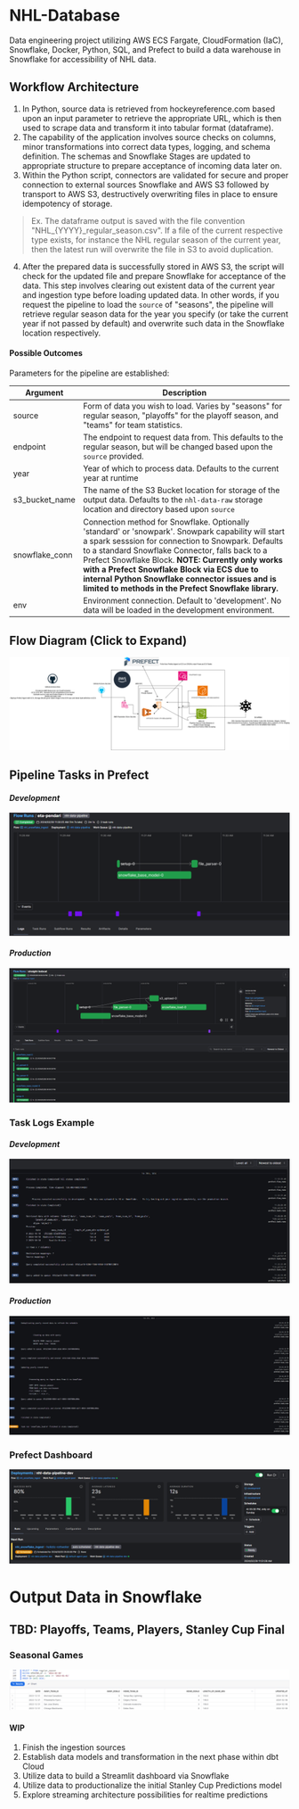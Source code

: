 # NHL-Database
Data engineering project utilizing AWS ECS Fargate, CloudFormation (IaC), Snowflake, Docker, Python, SQL, and Prefect to build a data warehouse in Snowflake for accessibility of NHL data. 

## Workflow Architecture
1. In Python, source data is retrieved from hockeyreference.com based upon an input parameter to retrieve the appropriate URL, which is then used to scrape data and transform it into tabular format (dataframe).
2. The capability of the application involves source checks on columns, minor transformations into correct data types, logging, and schema definition. The schemas and Snowflake Stages are updated to appropriate structure to prepare acceptance of incoming data later on.
3. Within the Python script, connectors are validated for secure and proper connection to external sources Snowflake and AWS S3 followed by transport to AWS S3, destructively overwriting files in place to ensure idempotency of storage. 
  > Ex. The dataframe output is saved with the file convention "NHL_{YYYY}_regular_season.csv". If a file of the current respective type exists, for instance the NHL regular season of the current year, then the latest run will overwrite the file in S3 to avoid duplication.
4. After the prepared data is successfully stored in AWS S3, the script will check for the updated file and prepare Snowflake for acceptance of the data. This step involves clearing out existent data of the current year and ingestion type before loading updated data. In other words, if you request the pipeline to load the `source` of "seasons", the pipeline will retrieve regular season data for the year you specify (or take the current year if not passed by default) and overwrite such data in the Snowflake location respectively.

#### Possible Outcomes

Parameters for the pipeline are established:

| Argument | Description |
| -------- | ----------- |
| source   | Form of data you wish to load. Varies by "seasons" for regular season, "playoffs" for the playoff season, and "teams" for team statistics. |
| endpoint | The endpoint to request data from. This defaults to the regular season, but will be changed based upon the `source` provided. | 
| year | Year of which to process data. Defaults to the current year at runtime |
| s3_bucket_name | The name of the S3 Bucket location for storage of the output data. Defaults to the `nhl-data-raw` storage location and directory based upon `source` | 
| snowflake_conn | Connection method for Snowflake. Optionally 'standard' or 'snowpark'. Snowpark capability will start a spark sesssion for connection to Snowpark. Defaults to a standard Snowflake Connector, falls back to a Prefect Snowflake Block. **NOTE: Currently only works with a Prefect Snowflake Block via ECS due to internal Python Snowflake connector issues and is limited to methods in the Prefect Snowflake library.** |
| env | Environment connection. Default to 'development'. No data will be loaded in the development environment. |


## Flow Diagram (Click to Expand)
<p align="center">
  <img src="/images/nhl_flow_diagram.png" />
</p>


## Pipeline Tasks in Prefect
 #### _Development_
 <p align="center">
  <img src="/images/prefectdev.png" />
 </p>

 #### _Production_
<p align="center">
  <img src="/images/task_runs.png" />
</p>

### Task Logs Example
 #### _Development_
<p align="center">
  <img src="/images/prefectdevlogs.png" />
</p>
 
 #### _Production_
<p align="center">
  <img src="/images/prefect_logging.png" />
</p>

### Prefect Dashboard

<p align="center">
  <img src="images/prefect_dashboard.png" />
</p>

# Output Data in Snowflake
## TBD: Playoffs, Teams, Players, Stanley Cup Final
### Seasonal Games
<p align="center">
  <img src="/images/snowflake_regular_season.png" />
</p>


#### WIP
1. Finish the ingestion sources
2. Establish data models and transformation in the next phase within dbt Cloud
3. Utilize data to build a Streamlit dashboard via Snowflake
4. Utilize data to productionalize the initial Stanley Cup Predictions model
5. Explore streaming architecture possibilities for realtime predictions
